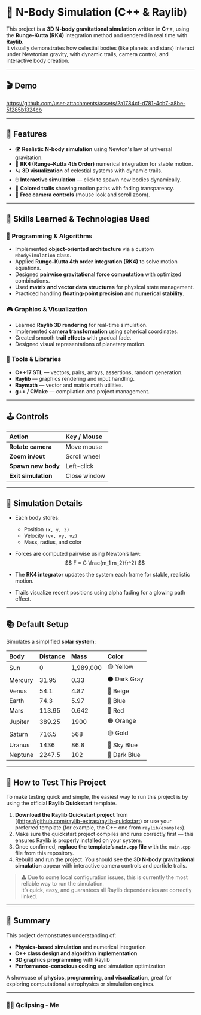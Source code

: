 
# 🌌 N-Body Simulation (C++ & Raylib)

This project is a **3D N-body gravitational simulation** written in **C++**, using the **Runge-Kutta (RK4)** integration method and rendered in real time with **Raylib**.  
It visually demonstrates how celestial bodies (like planets and stars) interact under Newtonian gravity, with dynamic trails, camera control, and interactive body creation.

---

## 🎬 Demo

https://github.com/user-attachments/assets/2a1784cf-d781-4cb7-a8be-5f285b1324cb

---

## 🚀 Features

- 🌍 **Realistic N-body simulation** using Newton's law of universal gravitation.  
- 🧮 **RK4 (Runge–Kutta 4th Order)** numerical integration for stable motion.  
- 🪐 **3D visualization** of celestial systems with dynamic trails.  
- 🖱️ **Interactive simulation** — click to spawn new bodies dynamically.  
- 🎨 **Colored trails** showing motion paths with fading transparency.  
- 🎥 **Free camera controls** (mouse look and scroll zoom).

---

## 🧠 Skills Learned & Technologies Used

### 🧩 Programming & Algorithms
- Implemented **object-oriented architecture** via a custom `NbodySimulation` class.
- Applied **Runge–Kutta 4th order integration (RK4)** to solve motion equations.
- Designed **pairwise gravitational force computation** with optimized combinations.
- Used **matrix and vector data structures** for physical state management.
- Practiced handling **floating-point precision** and **numerical stability**.

### 🎮 Graphics & Visualization
- Learned **Raylib 3D rendering** for real-time simulation.
- Implemented **camera transformation** using spherical coordinates.
- Created smooth **trail effects** with gradual fade.
- Designed visual representations of planetary motion.

### 🧰 Tools & Libraries
- **C++17 STL** — vectors, pairs, arrays, assertions, random generation.
- **Raylib** — graphics rendering and input handling.
- **Raymath** — vector and matrix math utilities.
- **g++ / CMake** — compilation and project management.

---

## 🕹️ Controls

| Action              | Key / Mouse  |
| :------------------ | :----------- |
| **Rotate camera**   | Move mouse   |
| **Zoom in/out**     | Scroll wheel |
| **Spawn new body**  | Left-click   |
| **Exit simulation** | Close window |

---

## 🌠 Simulation Details

* Each body stores:

  * Position `(x, y, z)`
  * Velocity `(vx, vy, vz)`
  * Mass, radius, and color
* Forces are computed pairwise using Newton’s law:
  $$
  F = G \frac{m_1 m_2}{r^2}
  $$
* The **RK4 integrator** updates the system each frame for stable, realistic motion.
* Trails visualize recent positions using alpha fading for a glowing path effect.

---

## 📚 Default Setup

Simulates a simplified **solar system**:

| Body    | Distance | Mass      | Color        |
| :------ | :------- | :-------- | :----------- |
| Sun     | 0        | 1,989,000 | 🟡 Yellow    |
| Mercury | 31.95    | 0.33      | ⚫ Dark Gray  |
| Venus   | 54.1     | 4.87      | 🤍 Beige     |
| Earth   | 74.3     | 5.97      | 🔵 Blue      |
| Mars    | 113.95   | 0.642     | 🔴 Red       |
| Jupiter | 389.25   | 1900      | 🟠 Orange    |
| Saturn  | 716.5    | 568       | 🟡 Gold      |
| Uranus  | 1436     | 86.8      | 💙 Sky Blue  |
| Neptune | 2247.5   | 102       | 🔵 Dark Blue |

---

## 🧩 How to Test This Project

To make testing quick and simple, the easiest way to run this project is by using the official **Raylib Quickstart** template.

1. **Download the Raylib Quickstart project** from [(https://github.com/raylib-extras/raylib-quickstart) or use your preferred template (for example, the C++ one from `raylib/examples`).  
2. Make sure the quickstart project compiles and runs correctly first — this ensures Raylib is properly installed on your system.  
3. Once confirmed, **replace the template’s `main.cpp` file** with the `main.cpp` file from this repository.  
4. Rebuild and run the project. You should see the **3D N-body gravitational simulation** appear with interactive camera controls and particle trails.

> ⚠️ Due to some local configuration issues, this is currently the most reliable way to run the simulation.  
> It’s quick, easy, and guarantees all Raylib dependencies are correctly linked.

---

## 🏁 Summary

This project demonstrates understanding of:

* **Physics-based simulation** and numerical integration
* **C++ class design and algorithm implementation**
* **3D graphics programming** with Raylib
* **Performance-conscious coding** and simulation optimization

A showcase of **physics, programming, and visualization**, great for exploring computational astrophysics or simulation engines.

---

### 🧑‍🚀 Qclipsing - Me

